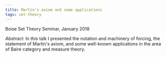 ```yaml
---
title: Martin's axiom and some applications
tags: set-theory
---
```

Boise Set Theory Seminar, January 2018<!--more-->

*Abstract*: In this talk I presented the notation and machinery of forcing, the statement of Martin's axiom, and some well-known applications in the area of Baire category and measure theory.
